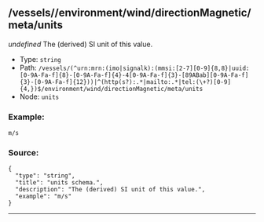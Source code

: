 ## /vessels/<RegExp>/environment/wind/directionMagnetic/meta/units

*undefined*
The (derived) SI unit of this value.

* Type: `string`
* Path: `/vessels/(^urn:mrn:(imo|signalk):(mmsi:[2-7][0-9]{8,8}|uuid:[0-9A-Fa-f]{8}-[0-9A-Fa-f]{4}-4[0-9A-Fa-f]{3}-[89ABab][0-9A-Fa-f]{3}-[0-9A-Fa-f]{12}))|^(http(s?):.*|mailto:.*|tel:(\+?)[0-9]{4,})$/environment/wind/directionMagnetic/meta/units`
* Node: `units`

### Example:
```
m/s
```

### Source:
```
{
  "type": "string",
  "title": "units schema.",
  "description": "The (derived) SI unit of this value.",
  "example": "m/s"
}
```

---
